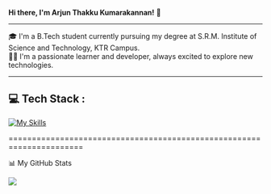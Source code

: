 
<b>Hi there, I'm Arjun Thakku Kumarakannan!</b> 👋<br>

--------------------------------------------------------------------

🎓 I'm a B.Tech student currently pursuing my degree at S.R.M. Institute of Science and Technology, KTR Campus.<br>
👨‍💻 I'm a passionate learner and developer, always excited to explore new technologies.

--------------------------------------------------------------------

💻 Tech Stack :
---------------------------------------------------------------
[![My Skills](https://skillicons.dev/icons?i=html,css,js,tailwind,flask,cpp,py,mysql)](https://skillicons.dev)

======================================================================

📊 My GitHub Stats

![](https://github-readme-stats.vercel.app/api?username=MORPHEUS-536&theme=radical&hide_border=false&include_all_commits=false&count_private=false)
